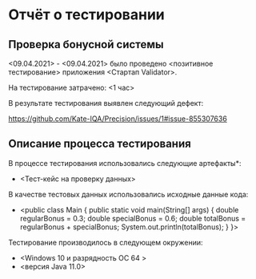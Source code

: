 # Отчёт о тестировании <Precision>

## Проверка бонусной системы

<09.04.2021> - <09.04.2021> было проведено <позитивное тестирование> приложения <Стартап Validator>.

На тестирование затрачено: <1 час>

В результате тестирования выявлен следующий дефект:

<https://github.com/Kate-IQA/Precision/issues/1#issue-855307636>


## Описание процесса тестирования

В процессе тестирования использовались следующие артефакты*:
* <Тест-кейс на проверку данных>



В качестве тестовых данных использовались исходные данные кода:
* <public class Main {
  public static void main(String[] args) {
  double regularBonus = 0.3;
  double specialBonus = 0.6;
  double totalBonus = regularBonus + specialBonus;
  System.out.println(totalBonus);
  }
  }>
  
Тестирование производилось в следующем окружении:
* <Windows 10 и разрядность ОС 64 >
* <версия Java 11.0>
